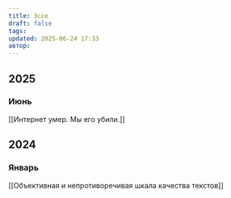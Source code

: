 ```yaml
---
title: Эссе
draft: false
tags: 
updated: 2025-06-24 17:33
автор:
---
```

 
## 2025
### Июнь

[[Интернет умер. Мы его убили.]]

## 2024

### Январь

[[Объективная и непротиворечивая шкала качества текстов]]

